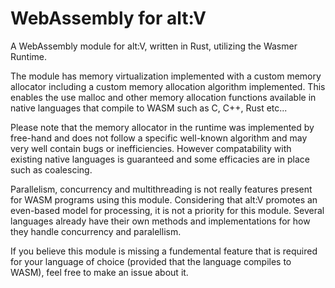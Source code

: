 # WebAssembly for alt:V

A WebAssembly module for alt:V, written in Rust, utilizing the Wasmer Runtime.  

The module has memory virtualization implemented with a custom memory allocator
including a custom memory allocation algorithm implemented. This enables the use
malloc and other memory allocation functions available in native languages that
compile to WASM such as C, C++, Rust etc...

Please note that the memory allocator in the runtime was implemented by free-hand
and does not follow a specific well-known algorithm and may very well contain bugs
or inefficiencies. However compatability with existing native languages is
guaranteed and some efficacies are in place such as coalescing.  

Parallelism, concurrency and multithreading is not really features present for
WASM programs using this module. Considering that alt:V promotes an even-based
model for processing, it is not a priority for this module. Several languages
already have their own methods and implementations for how they handle concurrency
and paralellism.

If you believe this module is missing a fundemental feature that is required for
your language of choice (provided that the language compiles to WASM), feel free
to make an issue about it.